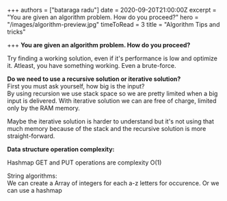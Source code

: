 +++
authors = ["bataraga radu"]
date = 2020-09-20T21:00:00Z
excerpt = "You are given an algorithm problem. How do you proceed?"
hero = "/images/algorithm-preview.jpg"
timeToRead = 3
title = "Algorithm Tips and tricks"

+++
**You are given an algorithm problem. How do you proceed?**

Try finding a working solution, even if it's performance is low and optimize it. Atleast, you have something working. Even a brute-force.

**Do we need to use a recursive solution or iterative solution?**  
First you must ask yourself, how big is the input?  
By using recursion we use stack space so we are pretty limited when a big input is delivered. With iterative solution we can are free of charge, limited only by the RAM memory.

Maybe the iterative solution is harder to understand but it's not using that much memory because of the stack and the recursive solution is more straight-forward.

  
**Data structure operation complexity:**

Hashmap GET and PUT operations are complexity O(1)

String algorithms:  
We can create a Array of integers for each a-z letters for occurence. Or we can use a hashmap